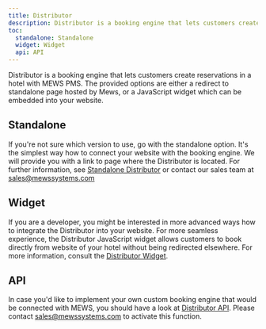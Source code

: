 ```yaml
---
title: Distributor
description: Distributor is a booking engine that lets customers create reservations in a hotel with MEWS PMS. The provided options are either a redirect to standalone page hosted by Mews, or a JavaScript widget which can be embedded into your website.
toc:
  standalone: Standalone
  widget: Widget
  api: API
---
```


Distributor is a booking engine that lets customers create reservations in a hotel with MEWS PMS. The provided options are either a redirect to standalone page hosted by Mews, or a JavaScript widget which can be embedded into your website.

## Standalone

If you're not sure which version to use, go with the standalone option. It's the simplest way how to connect your website with the booking engine. We will provide you with a link to page where the Distributor is located. For further information, see [Standalone Distributor](./standalone) or contact our sales team at sales@mewssystems.com

## Widget

If you are a developer, you might be interested in more advanced ways how to integrate the Distributor into your website. For more seamless experience, the Distributor JavaScript widget allows customers to book directly from website of your hotel without being redirected elsewhere. For more information, consult the [Distributor Widget](./widget).

## API

In case you'd like to implement your own custom booking engine that would be connected with MEWS, you should have a look at [Distributor API](../api/distributor/). Please contact sales@mewssystems.com to activate this function.
